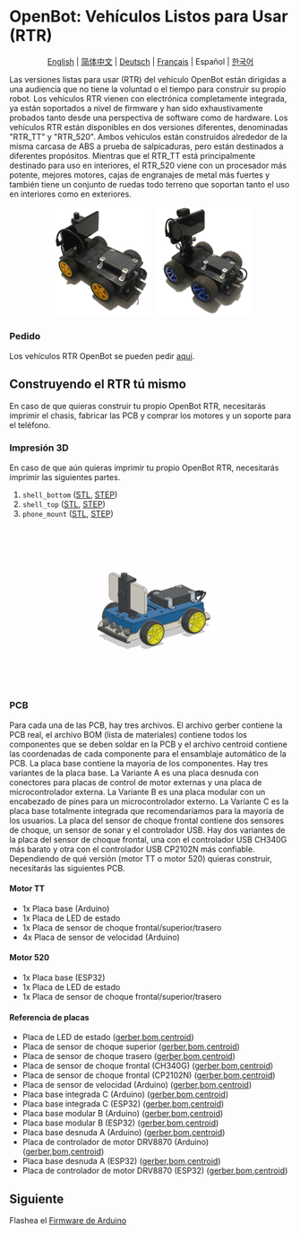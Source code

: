 # OpenBot: Vehículos Listos para Usar (RTR)

<p align="center">
  <a href="README.md">English</a> |
  <a href="README.zh-CN.md">简体中文</a> |
  <a href="README.de-DE.md">Deutsch</a> |
  <a href="README.fr-FR.md">Français</a> |
  <span>Español</span> |
  <a href="README.ko-KR.md">한국어</a>
</p>

Las versiones listas para usar (RTR) del vehículo OpenBot están dirigidas a una audiencia que no tiene la voluntad o el tiempo para construir su propio robot. Los vehículos RTR vienen con electrónica completamente integrada, ya están soportados a nivel de firmware y han sido exhaustivamente probados tanto desde una perspectiva de software como de hardware. Los vehículos RTR están disponibles en dos versiones diferentes, denominadas "RTR_TT" y "RTR_520". Ambos vehículos están construidos alrededor de la misma carcasa de ABS a prueba de salpicaduras, pero están destinados a diferentes propósitos. Mientras que el RTR_TT está principalmente destinado para uso en interiores, el RTR_520 viene con un procesador más potente, mejores motores, cajas de engranajes de metal más fuertes y también tiene un conjunto de ruedas todo terreno que soportan tanto el uso en interiores como en exteriores.
<p align="center">
  <a> <img src="/docs/images/RTR_TT.jpg" width="35.8%" /> &nbsp
  </a>
  <a> <img src="/docs/images/RTR_520.jpg" width="33%" />
  </a>
</p>

### Pedido

Los vehículos RTR OpenBot se pueden pedir [aquí](http://www.openbot.info/).

## Construyendo el RTR tú mismo

En caso de que quieras construir tu propio OpenBot RTR, necesitarás imprimir el chasis, fabricar las PCB y comprar los motores y un soporte para el teléfono.

### Impresión 3D

En caso de que aún quieras imprimir tu propio OpenBot RTR, necesitarás imprimir las siguientes partes.

1) ```shell_bottom``` ([STL](cad/rtr_bottom.stl), [STEP](cad/rtr_bottom.step))
2) ```shell_top``` ([STL](cad/rtr_top.stl), [STEP](cad/rtr_top.step)) 
3) ```phone_mount``` ([STL](cad/rtr_mount.stl), [STEP](cad/rtr_mount.step))

<p align="center">
  <img src="../../docs/images/rtr_tt_assembly.gif" width="600" alt="App GUI"/>
</p>

### PCB

Para cada una de las PCB, hay tres archivos. El archivo gerber contiene la PCB real, el archivo BOM (lista de materiales) contiene todos los componentes que se deben soldar en la PCB y el archivo centroid contiene las coordenadas de cada componente para el ensamblaje automático de la PCB. La placa base contiene la mayoría de los componentes. Hay tres variantes de la placa base. La Variante A es una placa desnuda con conectores para placas de control de motor externas y una placa de microcontrolador externa. La Variante B es una placa modular con un encabezado de pines para un microcontrolador externo. La Variante C es la placa base totalmente integrada que recomendaríamos para la mayoría de los usuarios. La placa del sensor de choque frontal contiene dos sensores de choque, un sensor de sonar y el controlador USB. Hay dos variantes de la placa del sensor de choque frontal, una con el controlador USB CH340G más barato y otra con el controlador USB CP2102N más confiable. Dependiendo de qué versión (motor TT o motor 520) quieras construir, necesitarás las siguientes PCB.

#### Motor TT

- 1x Placa base (Arduino)
- 1x Placa de LED de estado
- 1x Placa de sensor de choque frontal/superior/trasero
- 4x Placa de sensor de velocidad (Arduino)

#### Motor 520

- 1x Placa base (ESP32)
- 1x Placa de LED de estado
- 1x Placa de sensor de choque frontal/superior/trasero

#### Referencia de placas

- Placa de LED de estado ([gerber](https://github.com/ob-f/OpenBot/blob/thias15/rtr/body/rtr/pcb/Gerber_Status_LED_Board_V1.zip),[bom](https://github.com/ob-f/OpenBot/blob/thias15/rtr/body/rtr/pcb/BOM_Status_LED_Board_V1.csv),[centroid](https://github.com/ob-f/OpenBot/blob/thias15/rtr/body/rtr/pcb/PickAndPlace_Status_LED_Board_V1.csv))
- Placa de sensor de choque superior ([gerber](https://github.com/ob-f/OpenBot/blob/thias15/rtr/body/rtr/pcb/Gerber_BumpSensorTop_V1.zip),[bom](https://github.com/ob-f/OpenBot/blob/thias15/rtr/body/rtr/pcb/BOM_BumpSensorTop_V1.csv),[centroid](https://github.com/ob-f/OpenBot/blob/thias15/rtr/body/rtr/pcb/PickAndPlace_BumpSensorTop_V1.csv))
- Placa de sensor de choque trasero ([gerber](https://github.com/ob-f/OpenBot/blob/thias15/rtr/body/rtr/pcb/Gerber_BumpSensorBack_V1.zip),[bom](https://github.com/ob-f/OpenBot/blob/thias15/rtr/body/rtr/pcb/BOM_BumpSensorBack_V1.csv),[centroid](https://github.com/ob-f/OpenBot/blob/thias15/rtr/body/rtr/pcb/PickAndPlace_BumpSensorBack_V1.csv))
- Placa de sensor de choque frontal (CH340G) ([gerber](https://github.com/ob-f/OpenBot/blob/thias15/rtr/body/rtr/pcb/Gerber_SensorBoardFront_CH340G_V1.zip),[bom](https://github.com/ob-f/OpenBot/blob/thias15/rtr/body/rtr/pcb/BOM_SensorBoardFront_CH340G_V1.csv),[centroid](https://github.com/ob-f/OpenBot/blob/thias15/rtr/body/rtr/pcb/PickAndPlace_SensorBoardFront_CH340G_V1.csv))
- Placa de sensor de choque frontal (CP2102N) ([gerber](https://github.com/ob-f/OpenBot/blob/thias15/rtr/body/rtr/pcb/Gerber_SensorBoardFront_CP2102N_V1.zip),[bom](https://github.com/ob-f/OpenBot/blob/thias15/rtr/body/rtr/pcb/BOM_SensorBoardFront_CP2102N_V1.csv),[centroid](https://github.com/ob-f/OpenBot/blob/thias15/rtr/body/rtr/pcb/PickAndPlace_SensorBoardFront_CP2102N_V1.csv))
- Placa de sensor de velocidad (Arduino) ([gerber](https://github.com/ob-f/OpenBot/blob/thias15/rtr/body/rtr/pcb/Gerber_SpeedSensor_Arduino_V1.zip),[bom](https://github.com/ob-f/OpenBot/blob/thias15/rtr/body/rtr/pcb/BOM_SpeedSensor_Arduino_V1.csv),[centroid](https://github.com/ob-f/OpenBot/blob/thias15/rtr/body/rtr/pcb/PickAndPlace_SpeedSensor_Arduino_V1.csv))
- Placa base integrada C (Arduino) ([gerber](https://github.com/ob-f/OpenBot/blob/thias15/rtr/body/rtr/pcb/Gerber_BaseBoard_Arduino_V1C.zip),[bom](https://github.com/ob-f/OpenBot/blob/thias15/rtr/body/rtr/pcb/BOM_BaseBoard_Arduino_V1C.csv),[centroid](https://github.com/ob-f/OpenBot/blob/thias15/rtr/body/rtr/pcb/PickAndPlace_BaseBoard_Arduino_V1C.csv))
- Placa base integrada C (ESP32) ([gerber](https://github.com/ob-f/OpenBot/blob/thias15/rtr/body/rtr/pcb/Gerber_BaseBoard_ESP32_V1C.zip),[bom](https://github.com/ob-f/OpenBot/blob/thias15/rtr/body/rtr/pcb/BOM_BaseBoard_ESP32_V1C.csv),[centroid](https://github.com/ob-f/OpenBot/blob/thias15/rtr/body/rtr/pcb/PickAndPlace_BaseBoard_ESP32_V1C.csv))
- Placa base modular B (Arduino) ([gerber](https://github.com/ob-f/OpenBot/blob/thias15/rtr/body/rtr/pcb/Gerber_BaseBoard_Arduino_V1B.zip),[bom](https://github.com/ob-f/OpenBot/blob/thias15/rtr/body/rtr/pcb/BOM_BaseBoard_Arduino_V1B.csv),[centroid](https://github.com/ob-f/OpenBot/blob/thias15/rtr/body/rtr/pcb/PickAndPlace_BaseBoard_Arduino_V1B.csv))
- Placa base modular B (ESP32) ([gerber](https://github.com/ob-f/OpenBot/blob/thias15/rtr/body/rtr/pcb/Gerber_BaseBoard_ESP32_V1B.zip),[bom](https://github.com/ob-f/OpenBot/blob/thias15/rtr/body/rtr/pcb/BOM_BaseBoard_ESP32_V1B.csv),[centroid](https://github.com/ob-f/OpenBot/blob/thias15/rtr/body/rtr/pcb/PickAndPlace_BaseBoard_ESP32_V1B.csv))
- Placa base desnuda A (Arduino) ([gerber](https://github.com/ob-f/OpenBot/blob/thias15/rtr/body/rtr/pcb/Gerber_BaseBoard_Arduino_V1A.zip),[bom](https://github.com/ob-f/OpenBot/blob/thias15/rtr/body/rtr/pcb/BOM_BaseBoard_Arduino_V1A.csv),[centroid](https://github.com/ob-f/OpenBot/blob/thias15/rtr/body/rtr/pcb/PickAndPlace_BaseBoard_Arduino_V1A.csv))
- Placa de controlador de motor DRV8870 (Arduino) ([gerber](https://github.com/ob-f/OpenBot/blob/thias15/rtr/body/rtr/pcb/Gerber_MotorBoard_Arduino_V1_DRV8870.zip),[bom](https://github.com/ob-f/OpenBot/blob/thias15/rtr/body/rtr/pcb/BOM_MotorBoard_Arduino_V1_DRV8870.csv),[centroid](https://github.com/ob-f/OpenBot/blob/thias15/rtr/body/rtr/pcb/PickAndPlace_MotorBoard_Arduino_V1_DRV8870.csv))
- Placa base desnuda A (ESP32) ([gerber](https://github.com/ob-f/OpenBot/blob/thias15/rtr/body/rtr/pcb/Gerber_BaseBoard_ESP32_V1A.zip),[bom](https://github.com/ob-f/OpenBot/blob/thias15/rtr/body/rtr/pcb/BOM_BaseBoard_ESP32_V1A.csv),[centroid](https://github.com/ob-f/OpenBot/blob/thias15/rtr/body/rtr/pcb/PickAndPlace_BaseBoard_ESP32_V1A.csv))
- Placa de controlador de motor DRV8870 (ESP32) ([gerber](https://github.com/ob-f/OpenBot/blob/thias15/rtr/body/rtr/pcb/Gerber_MotorBoard_ESP32_V1_DRV8870.zip),[bom](https://github.com/ob-f/OpenBot/blob/thias15/rtr/body/rtr/pcb/BOM_MotorBoard_ESP32_V1_DRV8870.csv),[centroid](https://github.com/ob-f/OpenBot/blob/thias15/rtr/body/rtr/pcb/PickAndPlace_MotorBoard_ESP32_V1_DRV8870.csv))

## Siguiente

Flashea el [Firmware de Arduino](../../firmware/README.es-ES.md)